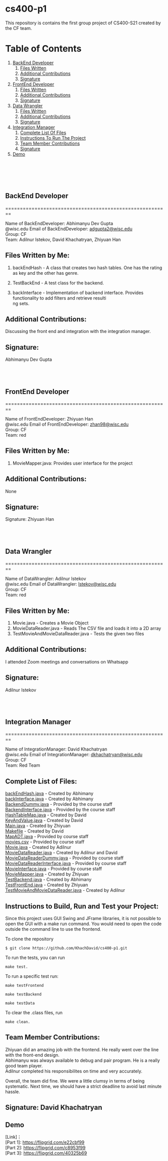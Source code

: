 # cs400-p1

This repository is contains the first group project of CS400-S21 created by the CF team.

# Table of Contents

1. [BackEnd Developer](#packageone)
	1. [Files Written](#f1)
	2. [Additional Contributions](#ac1)
	3. [Signature](#s1)
2. [FrontEnd Developer](#packagetwo)
	1. [Files Written](#f2)
	2. [Additional Contributions](#ac2)
	3. [Signature](#s2)
3. [Data Wrangler](#packagethree)
	1. [Files Written](#f3)
	2. [Additional Contributions](#ac3)
	3. [Signature](#s3)
4. [Integration Manager](#sql-games)
	1. [Complete List Of Files](#file-list)
	2. [Instructions To Run The Project](#run)
	3. [Team Member Contributions](#tmc)
	4. [Signature](#s4)
5. [Demo](#demo)

</br></br></br></br>
## BackEnd Developer<a name="packageone" />

========================================================

Name of BackEndDeveloper: Abhimanyu Dev Gupta</br>
@wisc.edu Email of BackEndDeveloper: adgupta2@wisc.edu</br>
Group: CF</br>
Team: Adilnur Istekov, David Khachatryan, Zhiyuan Han</br>

Files Written by Me: <a name="f1" />
--------------------
1) backEndHash - A class that creates two hash tables. One has the rating as key and the other has genre.

2) TestBackEnd - A test class for the backend.

3) backInterface - Implementation of backend interface. Provides functionality to add filters and retrieve resulti\
ng sets.

Additional Contributions: <a name="ac1" />
-------------------------
Discussing the front end and integration with the integration manager.

Signature: <a name="s1" />
----------
Abhimanyu Dev Gupta 
</br></br></br></br>
## FrontEnd Developer<a name="packagetwo" />

========================================================

Name of FrontEndDeveloper: Zhiyuan Han</br>
@wisc.edu Email of FrontEndDeveloper: zhan98@wisc.edu</br>
Group: CF</br>
Team: red</br>

Files Written by Me: <a name="f2" />
--------------------
1) MovieMapper.java: Provides user interface for the project</br>

Additional Contributions: <a name="ac2" />
-------------------------
None

Signature: <a name="s2" />
----------
Signature: Zhiyuan Han
</br></br></br></br>

## Data Wrangler<a name="packagethree" />

========================================================

Name of DataWrangler: Adilnur Istekov</br>
@wisc.edu Email of DataWrangler: Istekov@wisc.edu</br>
Group: CF</br>
Team: red</br>

Files Written by Me: <a name="f3" />
--------------------
1) Movie.java - Creates a Movie Object</br>
2) MovieDataReader.java - Reads The CSV file and loads it into a 2D array</br>
3) TestMovieAndMovieDataReader.java - Tests the given two files</br>

Additional Contributions: <a name="ac3" />
-------------------------
I attended Zoom meetings and conversations on Whatsapp

Signature: <a name="s3" />
----------
Adilnur Istekov
</br></br></br></br>
## Integration Manager<a name="sql-games" />

========================================================

Name of IntegrationManager: David Khachatryan</br>
@wisc.edu Email of IntegrationManager: dkhachatryan@wisc.edu</br>
Group: CF</br>
Team: Red Team</br>

Complete List of Files: <a name="file-list" />
-----------------------
[backEndHash.java](https://github.com/KhachDavid/cs400-p1/blob/main/backEndHash.java) - Created by Abhimany</br>
[backInterface.java](https://github.com/KhachDavid/cs400-p1/blob/main/backInterface.java) - Created by Abhimany</br>
[BackendDummy.java](https://github.com/KhachDavid/cs400-p1/blob/main/BackendDummy.java) - Provided by the course staff</br>
[BackendInterface.java](https://github.com/KhachDavid/cs400-p1/blob/main/BackendInterface.java) - Provided by the course staff</br>
[HashTableMap.java](https://github.com/KhachDavid/cs400-p1/blob/main/HashTableMap.java) - Created by David</br>
[KeyAndValue.java](https://github.com/KhachDavid/cs400-p1/blob/main/KeyAndValue.java) - Created by David</br>
[Main.java](https://github.com/KhachDavid/cs400-p1/blob/main/Main.java) - Created by Zhiyuan</br>
[Makefile](https://github.com/KhachDavid/cs400-p1/blob/main/Makefile) - Created by David</br>
[MapADT.java](https://github.com/KhachDavid/cs400-p1/blob/main/MapADT.java) - Provided by course staff</br>
[movies.csv](https://github.com/KhachDavid/cs400-p1/blob/main/movies.csv) - Provided by course staff</br>
[Movie.java](https://github.com/KhachDavid/cs400-p1/blob/main/Movie.java) - Created by Adilnur</br>
[MovieDataReader.java](https://github.com/KhachDavid/cs400-p1/blob/main/MovieDataReader.java) - Created by Adilnur and David</br>
[MovieDataReaderDummy.java](https://github.com/KhachDavid/cs400-p1/blob/main/MovieDataReaderDummy.java) - Provided by course staff</br>
[MovieDataReaderInterface.java](https://github.com/KhachDavid/cs400-p1/blob/main/MovieDataReaderInterface.java) - Provided by course staff</br>
[MovieInterface.java](https://github.com/KhachDavid/cs400-p1/blob/main/MovieInterface.java) - Provided by course staff</br>
[MovieMapper.java](https://github.com/KhachDavid/cs400-p1/blob/main/MovieMapper.java) - Created by Zhiyuan</br>
[TestBackend.java](https://github.com/KhachDavid/cs400-p1/blob/main/TestBackEnd.java) - Created by Abhimany</br>
[TestFrontEnd.java](https://github.com/KhachDavid/cs400-p1/blob/main/TestFrontEnd.java) - Created by Zhiyuan</br>
[TestMovieAndMovieDataReader.java](https://github.com/KhachDavid/cs400-p1/blob/main/TestMovieAndMovieDataReader.java) - Created by Adilnur</br>


Instructions to Build, Run and Test your Project:<a name="run" />
-------------------------------------------------
Since this project uses GUI Swing and JFrame libraries, it is not possible to open the GUI with a make run command. 
You would need to open the code outside the command line to use the frontend.

To clone the repository
```
$ git clone https://github.com/KhachDavid/cs400-p1.git
```

To run the tests, you can run 
```
make test.
```
To run a specific test run:
```
make testFrontend
```

```
make testBackend
```
	
```
make testData
```

To clear the .class files, run 
```
make clean. 
```

Team Member Contributions: <a name="tmc" />
--------------------------

Zhiyuan did an amazing job with the frontend. He really went over the line with the front-end design.</br>
Abhimanyu was always available to debug and pair program. He is a really good team player.</br>
Adilnur completed his responsibilites on time and very accurately. </br>

Overall, the team did fine. We were a little clumsy in terms of being systematic. Next time, we should have a strict deadline to avoid
last minute hassle. 

Signature: David Khachatryan <a name="s4" />
----------

## Demo<a name="demo"/>

[Link]⋮ </br>
[Part 1]: https://flipgrid.com/e22cbf99 </br>
[Part 2]: https://flipgrid.com/c8953f99 </br>
[Part 3]: https://flipgrid.com/40325b69 </br>
